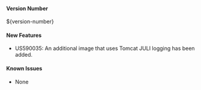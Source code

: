 #### Version Number
${version-number}

#### New Features
- US590035: An additional image that uses Tomcat JULI logging has been added.

#### Known Issues
- None
